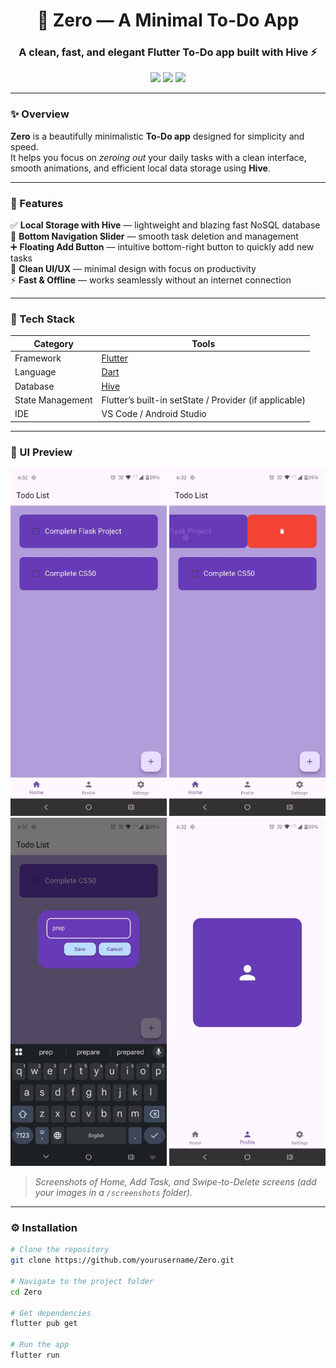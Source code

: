 <!-- ZERO | To-Do App by Nikhil Dubey -->

<h1 align="center">🧠 Zero — A Minimal To-Do App</h1>
<h3 align="center">A clean, fast, and elegant Flutter To-Do app built with Hive ⚡</h3>

<p align="center">
  <img src="https://img.shields.io/badge/Flutter-02569B?style=for-the-badge&logo=flutter&logoColor=white" />
  <img src="https://img.shields.io/badge/Dart-0175C2?style=for-the-badge&logo=dart&logoColor=white" />
  <img src="https://img.shields.io/badge/Hive-FFC107?style=for-the-badge&logoColor=white" />
</p>

---

### ✨ Overview  
**Zero** is a beautifully minimalistic **To-Do app** designed for simplicity and speed.  
It helps you focus on *zeroing out* your daily tasks with a clean interface, smooth animations, and efficient local data storage using **Hive**.

---

### 🧩 Features  

✅ **Local Storage with Hive** — lightweight and blazing fast NoSQL database  
🧭 **Bottom Navigation Slider** — smooth task deletion and management  
➕ **Floating Add Button** — intuitive bottom-right button to quickly add new tasks  
🎨 **Clean UI/UX** — minimal design with focus on productivity  
⚡ **Fast & Offline** — works seamlessly without an internet connection  

---

### 🧱 Tech Stack  

| Category | Tools |
|-----------|--------|
| Framework | [Flutter](https://flutter.dev/) |
| Language | [Dart](https://dart.dev/) |
| Database | [Hive](https://pub.dev/packages/hive) |
| State Management | Flutter’s built-in setState / Provider (if applicable) |
| IDE | VS Code / Android Studio |

---

### 📱 UI Preview  

<p align="center">
  <img src="https://github.com/nikhil-d-s/Zero/blob/main/screenshots/s1.jpg" width="250"/>
  <img src="https://github.com/nikhil-d-s/Zero/blob/main/screenshots/s2.jpg" width="250"/>
  <img src="https://github.com/nikhil-d-s/Zero/blob/main/screenshots/s3.jpg" width="250"/>
  <img src="https://github.com/nikhil-d-s/Zero/blob/main/screenshots/s4.jpg" width="250"/>
</p>

> _Screenshots of Home, Add Task, and Swipe-to-Delete screens (add your images in a `/screenshots` folder)._

---

### ⚙️ Installation  

```bash
# Clone the repository
git clone https://github.com/yourusername/Zero.git

# Navigate to the project folder
cd Zero

# Get dependencies
flutter pub get

# Run the app
flutter run
